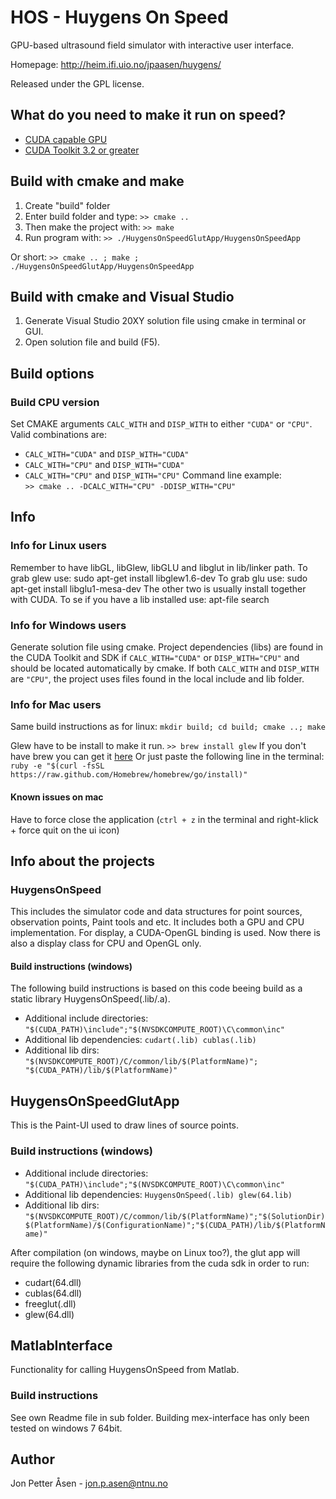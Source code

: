 # HOS - Huygens On Speed

GPU-based ultrasound field simulator with interactive user interface.

Homepage: http://heim.ifi.uio.no/jpaasen/huygens/

Released under the GPL license.

## What do you need to make it run on speed?
- [CUDA capable GPU](https://developer.nvidia.com/cuda-gpus)
- [CUDA Toolkit 3.2 or greater](https://developer.nvidia.com/cuda-downloads)

## Build with cmake and make
1. Create "build" folder
2. Enter build folder and type: `>> cmake ..`
3. Then make the project with: `>> make`
4. Run program with: `>> ./HuygensOnSpeedGlutApp/HuygensOnSpeedApp`

Or short: `>> cmake .. ; make ; ./HuygensOnSpeedGlutApp/HuygensOnSpeedApp`

## Build with cmake and Visual Studio
1. Generate Visual Studio 20XY solution file using cmake in terminal or GUI.
2. Open solution file and build (F5).

## Build options
### Build CPU version
Set CMAKE arguments `CALC_WITH` and `DISP_WITH` to either `"CUDA"` or `"CPU"`.
Valid combinations are:
 - `CALC_WITH="CUDA"` and `DISP_WITH="CUDA"`
 - `CALC_WITH="CPU"` and `DISP_WITH="CUDA"`
 - `CALC_WITH="CPU"` and `DISP_WITH="CPU"`
Command line example:  
`>> cmake .. -DCALC_WITH="CPU" -DDISP_WITH="CPU"`

## Info
### Info for Linux users
Remember to have libGL, libGlew, libGLU and libglut in lib/linker path.
To grab glew use: sudo apt-get install libglew1.6-dev
To grab glu use: sudo apt-get install libglu1-mesa-dev
The other two is usually install together with CUDA.
To se if you have a lib installed use: apt-file search <libGLU> 

### Info for Windows users
Generate solution file using cmake.
Project dependencies (libs) are found in the CUDA Toolkit and SDK if `CALC_WITH="CUDA"` or `DISP_WITH="CPU"` and should be located automatically by cmake. If both `CALC_WITH` and `DISP_WITH` are `"CPU"`, the project uses files found in the local include and lib folder.

### Info for Mac users
Same build instructions as for linux: `mkdir build; cd build; cmake ..; make`

Glew have to be install to make it run.
`>> brew install glew`
If you don't have brew you can get it [here](http://brew.sh)
Or just paste the following line in the terminal: `ruby -e "$(curl -fsSL https://raw.github.com/Homebrew/homebrew/go/install)"`

#### Known issues on mac
Have to force close the application (`ctrl + z` in the terminal and right-klick + force quit on the ui icon)

## Info about the projects

### HuygensOnSpeed
This includes the simulator code and data structures for point sources, observation points, Paint tools and etc. It includes both a GPU and CPU implementation. For display, a CUDA-OpenGL binding is used. Now there is also a display class for CPU and OpenGL only.

#### Build instructions (windows)
The following build instructions is based on this code beeing build as a static library HuygensOnSpeed(.lib/.a).
* Additional include directories: `"$(CUDA_PATH)\include";"$(NVSDKCOMPUTE_ROOT)\C\common\inc"`
* Additional lib dependencies: `cudart(.lib) cublas(.lib)`
* Additional lib dirs: `"$(NVSDKCOMPUTE_ROOT)/C/common/lib/$(PlatformName)"; "$(CUDA_PATH)/lib/$(PlatformName)"`

## HuygensOnSpeedGlutApp
This is the Paint-UI used to draw lines of source points.

### Build instructions (windows)
* Additional include directories: `"$(CUDA_PATH)\include";"$(NVSDKCOMPUTE_ROOT)\C\common\inc"`
* Additional lib dependencies: `HuygensOnSpeed(.lib) glew(64.lib)`
* Additional lib dirs: `"$(NVSDKCOMPUTE_ROOT)/C/common/lib/$(PlatformName)";"$(SolutionDir)$(PlatformName)/$(ConfigurationName)";"$(CUDA_PATH)/lib/$(PlatformName)"`

After compilation (on windows, maybe on Linux too?), the glut app will require the following dynamic libraries from the cuda sdk in order to run: 
* cudart(64.dll)
* cublas(64.dll) 
* freeglut(.dll)
* glew(64.dll)

## MatlabInterface
Functionality for calling HuygensOnSpeed from Matlab.

### Build instructions
See own Readme file in sub folder. Building mex-interface has only been tested on windows 7 64bit.


## Author 
Jon Petter Åsen - jon.p.asen@ntnu.no

